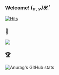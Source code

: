 ### Welcome! (*ᴗ͈ˬᴗ͈)ꕤ*.ﾟ
[![Hits](https://hits.seeyoufarm.com/api/count/incr/badge.svg?url=https%3A%2F%2Fgithub.com%2Fminji1289%2Fhit-counter&count_bg=%23FFA3CD&title_bg=%23FFA3CD&icon=github.svg&icon_color=%23FFFFFF&title=&edge_flat=false)](https://hits.seeyoufarm.com)

### 📎
<a href="https://velog.io/@minji1289"><img src="https://img.shields.io/badge/Tech%20Blog-11B48A?style=flat-square&logo=Vimeo&logoColor=white&link=https://velog.io/@minji1289"/></a>

### 🏆
![Anurag's GitHub stats](https://github-readme-stats.vercel.app/api?username=minji1289&show_icons=true&theme=vue)

<!--
**minji1289/minji1289** is a ✨ _special_ ✨ repository because its `README.md` (this file) appears on your GitHub profile.

Here are some ideas to get you started:

- 🔭 I’m currently working on ...
- 🌱 I’m currently learning ...
- 👯 I’m looking to collaborate on ...
- 🤔 I’m looking for help with ...
- 💬 Ask me about ...
- 📫 How to reach me: ...
- 😄 Pronouns: ...
- ⚡ Fun fact: ...
-->
